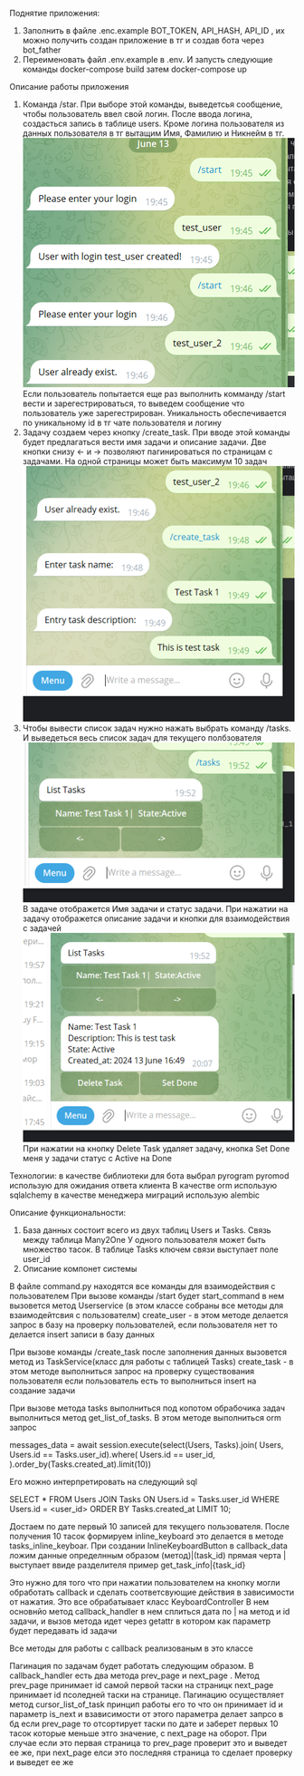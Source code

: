 Поднятие приложения:
1. Заполнить в файле .enc.example BOT_TOKEN, API_HASH, API_ID , их можно получить создан приложение в тг и создав бота через bot_father
2. Переименовать файл .env.example в .env. И запусть следующие команды docker-compose build затем docker-compose up

Описание работы приложения
1. Команда /star. При выборе этой команды, выведетсья сообщение, чтобы пользователь ввел свой логин. 
После ввода логина, создасться запись в таблице users. Кроме логина пользователя
из данных пользователя в тг вытащим Имя, Фамилию и Никнейм в тг.
![img.png](description/img.png)
Если пользователь попытается еще раз выполнить комманду /start  вести и зарегестрироваться, 
то выведем сообщение что пользователь уже зарегестрирован. Уникальность обеспечивается по уникальному
id в тг чате пользователя и логину
2. Задачу создаем через кнопку /create_task. При вводе этой команды будет предлагаться
вести имя задачи и описание задачи. Две кнопки снизу <- и -> позволяют пагинироваться по страницам с задачами.
На одной страницы может быть максимум 10 задач
![img.png](description/img_2.png)
3. Чтобы вывести список задач нужно нажать выбрать команду /tasks. И выведеться весь список задач
для текущего полбзователя
![img.png](description/img_3.png)
В задаче отображется Имя задачи и статус задачи. При нажатии на задачу отображется описание задачи
и кнопки для взаимодействия с задачей
![img.png](description/img_4.png)
При нажатии на кнопку Delete Task удаляет задачу, кнопка Set Done меня у задачи статус c Active на Done

Технологии:
в качестве библиотеки для бота выбрал pyrogram
pyromod  использую для ожидания ответа клиента
В качестве orm использую sqlalchemy в качестве менеджера миграций использую alembic


Описание функциональности:
1. База данных состоит всего из двух таблиц Users и Tasks. Связь между таблица Many2One
У одного пользователя может быть множество тасок. В таблице Tasks ключем связи выступает
поле user_id
2. Описание компонет системы

В файле command.py находятся все команды для взаимодействия с пользователем
При вызове команды /start будет start_command в нем вызовется метод 
Userservice (в этом классе собраны все методы для взаимодейтсвия с пользователм)
create_user - в этом методе делается запрос в базу на проверку пользователей, если пользователя
нет то делается insert записи в базу данных

При вызове команды /create_task после заполнения данных вызовется метод
из TaskService(класс для работы с таблицей Tasks) create_task - в этом методе
выполниться запрос на проверку существования пользователя если пользователь есть то
выполниться insert на создание задачи

При вызове метода tasks выполниться под копотом обрабочика задач выполниться метод
get_list_of_tasks. В этом методе выполниться orm запрос 

messages_data = await session.execute(select(Users, Tasks).join(
                Users, Users.id == Tasks.user_id).where(
                Users.id == user_id,
            ).order_by(Tasks.created_at).limit(10))

Его можно интерпретировать на следующий sql

SELECT *
FROM Users
JOIN Tasks ON Users.id = Tasks.user_id
WHERE Users.id = <user_id>
ORDER BY Tasks.created_at
LIMIT 10;

Достаем по дате первый 10 записей для текущего пользователя. После получения 10 тасок
формируем inline_keyboard это делается в методе tasks_inline_keyboar.
При создании InlineKeyboardButton в callback_data ложим данные определнным образом
(метод)|(task_id) прямая черта | выступает ввиде разделителя пример get_task_info|{task_id}

Это нужно для того что при нажатии пользователем на кнопку могли обработать callback и сделать
соответсвующие действия в зависимости от нажатия. Это все обрабатывает класс
KeyboardController В нем основнйо метод callback_handler в нем сплиться дата по | на метод и id задачи,
и вызов метода идет через getattr в котором как параметр будет передавать id задачи

Все методы для работы с callback реализованым в это классе

Пагинация по задачам будет работать следующим образом. В callback_handler
есть два метода prev_page и next_page . Метод prev_page принимает id самой первой таски на страницк
next_page принимает id псоледней таски на странице. Пагинацию осуществляет метод cursor_list_of_task
принцип работы его то что он принимает id и параметр is_next и взависимости от этого параметра делает запрсо в бд
если prev_page то отсортирует таски по дате и заберет первых 10 тасок которые меньше этго значение, 
с next_page на оборот. При случае если это первая страница то prev_page проверит это и выведет ее же,
при next_page елси это последняя страница то сделает проверку и выведет ее же


